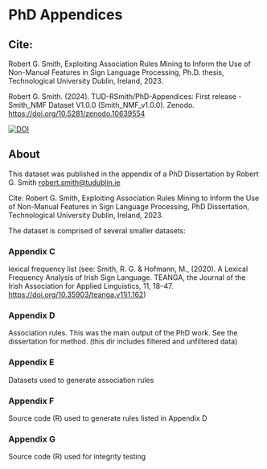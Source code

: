 # PhD Appendices


## Cite: 
Robert G. Smith, Exploiting Association Rules Mining to Inform the Use of Non-Manual Features in Sign Language Processing,
Ph.D. thesis, Technological University Dublin, Ireland, 2023.

Robert G. Smith. (2024). TUD-RSmith/PhD-Appendices: First release - Smith_NMF Dataset V1.0.0 (Smith_NMF_v1.0.0). Zenodo. https://doi.org/10.5281/zenodo.10639554

[![DOI](https://zenodo.org/badge/560578153.svg)](https://zenodo.org/doi/10.5281/zenodo.10639533)

## About
This dataset was published in the appendix of a PhD Dissertation by Robert G. Smith robert.smith@tudublin.ie

Cite: Robert G. Smith, Exploiting Association Rules Mining to Inform the Use of Non-Manual Features in Sign Language Processing, PhD Dissertation, Technological University Dublin, Ireland, 2023.

The dataset is comprised of several smaller datasets: 
### Appendix C
lexical frequency list (see: Smith, R. G. & Hofmann, M., (2020). A Lexical Frequency Analysis of Irish Sign Language. TEANGA, the Journal of the Irish Association for Applied Linguistics, 11, 18–47. https://doi.org/10.35903/teanga.v11i1.162)

### Appendix D
Association rules. This was the main output of the PhD work. See the dissertation for method. (this dir includes filtered and unfiltered data)

### Appendix E
Datasets used to generate association rules 

### Appendix F
Source code (R) used to generate rules listed in Appendix D 

### Appendix G
Source code (R) used for integrity testing